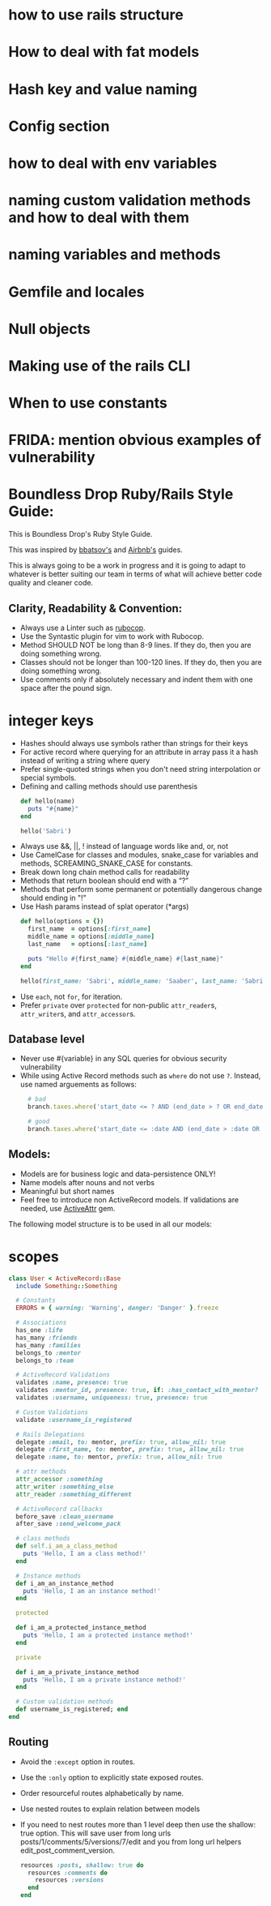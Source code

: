 # how to use rails structure
# How to deal with fat models
# Hash key and value naming
# Config section
# how to deal with env variables
# naming custom validation methods and how to deal with them
# naming variables and methods
# Gemfile and locales
# Null objects
# Making use of the rails CLI
# When to use constants
# FRIDA: mention obvious examples of vulnerability

Boundless Drop Ruby/Rails Style Guide:
======================================
This is Boundless Drop's Ruby Style Guide.

This was inspired by [bbatsov's](https://github.com/bbatsov/rails-style-guide) and [Airbnb's](https://github.com/airbnb/ruby) guides.

This is always going to be a work in progress and it is going to adapt to whatever is better suiting our team in terms of what will achieve better code quality and cleaner code.

Clarity, Readability & Convention:
----------------------------------
- Always use a Linter such as [rubocop](https://github.com/bbatsov/rubocop).
- Use the Syntastic plugin for vim to work with Rubocop.
- Method SHOULD NOT be long than 8-9 lines. If they do, then you are doing something wrong.
- Classes should not be longer than 100-120 lines. If they do, then you are doing something wrong.
- Use comments only if absolutely necessary and indent them with one space after the pound sign.
# integer keys
- Hashes should always use symbols rather than strings for their keys
- For active record where querying for an attribute in array pass it a hash instead of writing a string where query
- Prefer single-quoted strings when you don't need string interpolation or special symbols.
- Defining  and calling methods should use parenthesis
  ```ruby
  def hello(name)
    puts "#{name}"
  end

  hello('Sabri')
  ```
- Always use &&, ||, ! instead of language words like and, or, not
- Use CamelCase for classes and modules, snake_case for variables and methods, SCREAMING_SNAKE_CASE for constants.
- Break down long chain method calls for readability
- Methods that return boolean should end with a “?”
- Methods that perform some permanent or potentially dangerous change should ending in "!"
- Use Hash params instead of splat operator (*args)
  ```ruby
  def hello(options = {})
    first_name  = options[:first_name]
    middle_name = options[:middle_name]
    last_name   = options[:last_name]

    puts "Hello #{first_name} #{middle_name} #{last_name}"
  end

  hello(first_name: 'Sabri', middle_name: 'Saaber', last_name: 'Sabri')
  ```
- Use `each`, not `for`, for iteration.
- Prefer `private` over `protected` for non-public `attr_reader`s, `attr_writer`s, and `attr_accessor`s.

Database level
--------------
- Never use #{variable} in any SQL queries for obvious security vulnerability
- While using Active Record methods such as `where` do not use `?`. Instead, use named arguements as follows:
  ```ruby
    # bad
    branch.taxes.where('start_date <= ? AND (end_date > ? OR end_date IS NULL)', date, date)

    # good
    branch.taxes.where('start_date <= :date AND (end_date > :date OR end_date IS NULL)', { date: date })
  ```

Models:
---------------------------
- Models are for business logic and data-persistence ONLY!
- Name models after nouns and not verbs
- Meaningful but short names
- Feel free to introduce non ActiveRecord models. If validations are needed, use [ActiveAttr](https://github.com/cgriego/active_attr) gem.

The following model structure is to be used in all our models:
# scopes

  ```ruby
  class User < ActiveRecord::Base
    include Something::Something

    # Constants
    ERRORS = { warning: 'Warning', danger: 'Danger' }.freeze

    # Associations
    has_one :life
    has_many :friends
    has_many :families
    belongs_to :mentor
    belongs_to :team

    # ActiveRecord Validations
    validates :name, presence: true
    validates :mentor_id, presence: true, if: :has_contact_with_mentor?
    validates :username, uniqueness: true, presence: true

    # Custom Validations
    validate :username_is_registered

    # Rails Delegations
    delegate :email, to: mentor, prefix: true, allow_nil: true
    delegate :first_name, to: mentor, prefix: true, allow_nil: true
    delegate :name, to: mentor, prefix: true, allow_nil: true

    # attr methods
    attr_accessor :something
    attr_writer :something_else
    attr_reader :something_different

    # ActiveRecord callbacks
    before_save :clean_username
    after_save :send_welcome_pack

    # class methods
    def self.i_am_a_class_method
      puts 'Hello, I am a class method!'
    end

    # Instance methods
    def i_am_an_instance_method
      puts 'Hello, I am an instance method!'
    end

    protected

    def i_am_a_protected_instance_method
      puts 'Hello, I am a protected instance method!'
    end

    private

    def i_am_a_private_instance_method
      puts 'Hello, I am a private instance method!'
    end

    # Custom validation methods
    def username_is_registered; end
  end
  ```

Routing
-------
- Avoid the `:except` option in routes.
- Use the `:only` option to explicitly state exposed routes.
- Order resourceful routes alphabetically by name.
- Use nested routes to explain relation between models
- If you need to nest routes more than 1 level deep then use the shallow: true option. This will save user from long urls posts/1/comments/5/versions/7/edit and you from long url helpers edit_post_comment_version.

  ```ruby
  resources :posts, shallow: true do
    resources :comments do
      resources :versions
    end
  end
  ```


